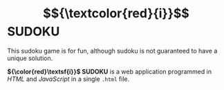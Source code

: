 # $${\textcolor{red}{i}}$$SUDOKU
This sudoku game is for fun, although sudoku is not guaranteed to have a unique solution.

**${\color{red}\textsf{i}}$ SUDOKU** is a web application programmed in *HTML* and *JavaScript* in a single `.html` file.
